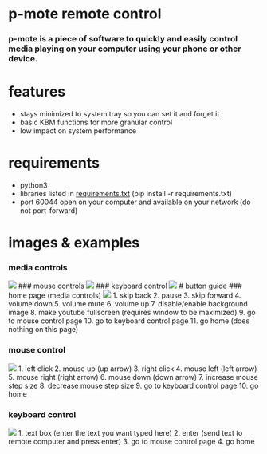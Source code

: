 # p-mote remote control
### **p-mote** is a piece of software to quickly and easily control media playing on your computer using your phone or other device.

# features
- stays minimized to system tray so you can set it and forget it
- basic KBM functions for more granular control
- low impact on system performance
# requirements
- python3
- libraries listed in [requirements.txt](https://github.com/ignpoppyseed/p-mote/blob/main/requirements.txt) (pip install -r requirements.txt)
- port 60044 open on your computer and available on your network (do not port-forward)
# images & examples
### media controls
<img src='https://i.imgur.com/CQOufAb.png'>
### mouse controls
<img src='https://i.imgur.com/FCTch9D.png'>
### keyboard control
<img src='https://i.imgur.com/qYIG8d8.png'>
# button guide 
### home page (media controls)
<img src='https://i.imgur.com/oyT0ONs.png'>
1.  skip back
2.  pause
3.  skip forward
4.  volume down
5.  volume mute
6.  volume up
7.  disable/enable background image
8.  make youtube fullscreen (requires window to be maximized)
9.  go to mouse control page
10.  go to keyboard control page
11.  go home (does nothing on this page)

### mouse control
<img src='https://i.imgur.com/P98Arfx.png'>
1. left click
2. mouse up (up arrow)
3. right click
4. mouse left (left arrow)
5. mouse right (right arrow)
6. mouse down (down arrow)
7. increase mouse step size
8. decrease mouse step size
9. go to keyboard control page
10. go home

### keyboard control
<img src='https://i.imgur.com/kM3kPY7.png'>
1. text box (enter the text you want typed here)
2. enter (send text to remote computer and press enter)
3. go to mouse control page
4. go home
